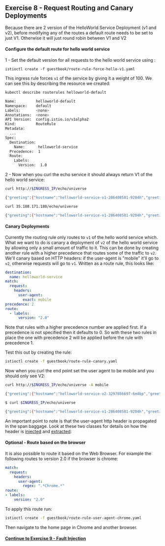 ## Exercise 8 - Request Routing and Canary Deployments

Because there are 2 version of the HelloWorld Service Deployment (v1 and v2), before modifying any of the routes a default route needs to be set to just V1. Otherwise it will just round robin between V1 and V2

#### Configure the default route for hello world service

1 - Set the default version for all requests to the hello world service using :

```
istioctl create -f guestbook/route-rule-force-hello-v1.yaml
```

This ingress rule forces `v1` of the service by giving it a weight of 100. We can see this by describing the resource we created:
```sh
kubectl describe routerules helloworld-default

Name:         helloworld-default
Namespace:    default
Labels:       <none>
Annotations:  <none>
API Version:  config.istio.io/v1alpha2
Kind:         RouteRule
Metadata:
  ...
Spec:
  Destination:
    Name:      helloworld-service
  Precedence:  1
  Route:
    Labels:
      Version:  1.0
```

2 - Now when you curl the echo service it should always return V1 of the hello world service:

```sh
curl http://$INGRESS_IP/echo/universe  

{"greeting":{"hostname":"helloworld-service-v1-286408581-9204h","greeting":"Hello universe from helloworld-service-v1-286408581-9204h with 1.0","version":"1.0"},"
```
```sh
curl 35.188.171.180/echo/universe

{"greeting":{"hostname":"helloworld-service-v1-286408581-9204h","greeting":"Hello universe from helloworld-service-v1-286408581-9204h with 1.0","version":"1.0"},"
```

#### Canary Deployments

Currently the routing rule only routes to `v1` of the hello world service which. What we want to do is canary a deployment of `v2` of the hello world service by allowing only a small amount of traffic to it. This can be done by creating another rule with a higher precedence that routes some of the traffic to `v2`. We'll canary based on HTTP headers: if the user-agent is "mobile" it'll go to `v2`, otherwise requests will go to `v1`. Written as a route rule, this looks like:

```yaml
destination:
  name: helloworld-service
match:
  request:
    headers:
      user-agent:
        exact: mobile
precedence: 2
route:
  - labels:
      version: "2.0"
```

Note that rules with a higher precedence number are applied first. If a precedence is not specified then it defaults to 0. So with these two rules in place the one with precedence 2 will be applied before the rule with precedence 1.

Test this out by creating the rule:
```sh
istioctl create -f guestbook/route-rule-canary.yaml
```

Now when you curl the end point set the user agent to be mobile and you should only see V2:

```sh
curl http://$INGRESS_IP/echo/universe -A mobile

{"greeting":{"hostname":"helloworld-service-v2-3297856697-6m4bp","greeting":"Hello dog2 from helloworld-service-v2-3297856697-6m4bp with 2.0","version":"2.0"}
```
```sh
$ curl $INGRESS_IP/echo/universe

{"greeting":{"hostname":"helloworld-service-v1-286408581-9204h","greeting":"Hello universe from helloworld-service-v1-286408581-9204h with 1.0","version":"1.0"},"
```

An important point to note is that the user-agent http header is propagated in the span baggage. Look at these two classes for details on how the header is [injected](https://github.com/retroryan/istio-by-example-java/blob/master/spring-boot-example/spring-istio-support/src/main/java/com/example/istio/IstioHttpSpanInjector.java) and [extracted](https://github.com/retroryan/istio-by-example-java/blob/master/spring-boot-example/spring-istio-support/src/main/java/com/example/istio/IstioHttpSpanExtractor.java):

#### Optional - Route based on the browser

It is also possible to route it based on the Web Browser. For example the following routes to version 2.0 if the browser is chrome:

```yaml
match:
  request:
    headers:
      user-agent:
        regex: ".*Chrome.*"
route:
- labels:
    version: "2.0"
```

To apply this route run:

```sh
istioctl create -f guestbook/route-rule-user-agent-chrome.yaml
```

Then navigate to the home page in Chrome and another browser.

#### [Continue to Exercise 9 - Fault Injection](../exercise-9/README.md)
